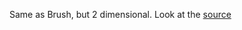 Same as Brush, but 2 dimensional. Look at the
[source](https://github.com/rrag/react-stockcharts/tree/master/docs/lib/charts/CandleStickChartWith2DBrush.js)

<!-- , [codesandbox](https://codesandbox.io/s/github/rrag/react-stockcharts-examples2/tree/master/examples/CandleStickChartWith2DBrush) -->

